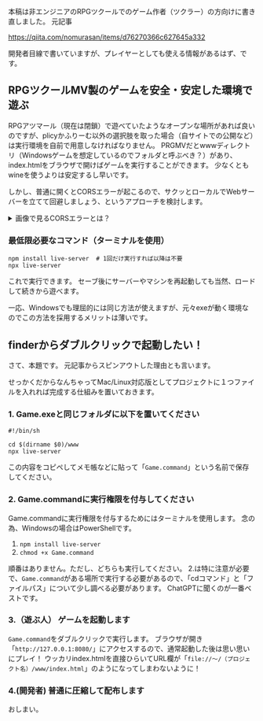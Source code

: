 本稿は非エンジニアのRPGツクールでのゲーム作者（ツクラー）の方向けに書き直しました。
元記事

https://qiita.com/nomurasan/items/d76270366c627645a332

開発者目線で書いていますが、プレイヤーとしても使える情報があるはず、です。

## RPGツクールMV製のゲームを安全・安定した環境で遊ぶ
RPGアツマール（現在は閉鎖）で遊べていたようなオープンな場所があれば良いのですが、plicyかふりーむ以外の選択肢を取った場合（自サイトでの公開など）は実行環境を自前で用意しなければなりません。
PRGMVだとwwwディレクトリ（Windowsゲームを想定しているのでフォルダと呼ぶべき？）があり、index.htmlをブラウザで開けばゲームを実行することができます。
少なくともwineを使うよりは安定するし早いです。

しかし、普通に開くとCORSエラーが起こるので、サクッとローカルでWebサーバーを立てて回避しましょう、というアプローチを検討します。

<details>
<summary>画像で見るCORSエラーとは？</summary>

### エラーメッセージは異なる可能性があります
![スクリーンショット 2023-09-29 17.20.42.png](https://qiita-image-store.s3.ap-northeast-1.amazonaws.com/0/122800/ab302b43-5f1d-be8f-688b-99056e55e5ed.png)

URL欄が「`file://〜/（プロジェクト名）/www/index.html`」だと上のようになります。

</details>

### 最低限必要なコマンド（ターミナルを使用）
```
npm install live-server  # 1回だけ実行すれば以降は不要
npx live-server
```

これで実行できます。
セーブ後にサーバーやマシンを再起動しても当然、ロードして続きから遊べます。

一応、Windowsでも理屈的には同じ方法が使えますが、元々exeが動く環境なのでこの方法を採用するメリットは薄いです。

## finderからダブルクリックで起動したい！
さて、本題です。
元記事からスピンアウトした理由とも言います。

せっかくだからなんちゃってMac/Linux対応版としてプロジェクトに１つファイルを入れれば完成する仕組みを置いておきます。

### 1. Game.exeと同じフォルダに以下を置いてください
``` Game.command
#!/bin/sh

cd $(dirname $0)/www
npx live-server
```

この内容をコピペしてメモ帳などに貼って「`Game.command`」という名前で保存してください。

### 2. Game.commandに実行権限を付与してください
Game.commandに実行権限を付与するためにはターミナルを使用します。
念の為、Windowsの場合はPowerShellです。

1. `npm install live-server`
1. `chmod +x Game.command`

順番はありません。ただし、どちらも実行してください。
2.は特に注意が必要で、`Game.command`がある場所で実行する必要があるので、「cdコマンド」と「ファイルパス」について少し調べる必要があります。
ChatGPTに聞くのが一番ベストです。

### 3.（遊ぶ人） ゲームを起動します
`Game.command`をダブルクリックで実行します。
ブラウザが開き「`http://127.0.0.1:8080/`」にアクセスするので、通常起動した後は思い思いにプレイ！
ウッカリindex.htmlを直接ひらいてURL欄が「`file://〜/（プロジェクト名）/www/index.html`」のようになってしまわないように！

### 4.(開発者) 普通に圧縮して配布します
おしまい。

